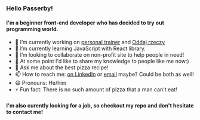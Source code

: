### Hello Passerby!

#### I'm a beginner front-end developer who has decided to try out programming world. 

- 🔭 I’m currently working on [personal trainer](https://github.com/kamildomagalski/PersonalTrainer) and [Oddaj rzeczy](https://github.com/kamildomagalski/OddajRzeczy)
- 🌱 I’m currently learning JavaScript with React library.
- 👯 I’m looking to collaborate on non-profit site to help people in need!
- :school: At some point I'd like to share my knowledge to people like me now:) 
- 💬 Ask me about the best pizza recipe!
- 📫 How to reach me: [on LinkedIn](https://www.linkedin.com/in/kamil-domagalski/) or [email](kdbrasi360@gmail.com) maybe? Could be both as well!
- 😄 Pronouns: He/him
- ⚡ Fun fact: There is no such amount of pizza that a man can't eat!

#### I'm also curently looking for a job, so checkout my repo and don't hesitate to contact me!

<!--
**kamildomagalski/kamildomagalski** is a ✨ _special_ ✨ repository because its `README.md` (this file) appears on your GitHub profile.



- 🔭 I’m currently working on [personal trainer](https://github.com/kamildomagalski/PersonalTrainer) and [Oddaj rzeczy](https://github.com/kamildomagalski/OddajRzeczy)
- 🌱 I’m currently learning JavaScript with React, but also: 
- 👯 I’m looking to collaborate on 
- 🤔 I’m looking for help with ...
- 💬 Ask me about ...
- 📫 How to reach me: [on LinkedIn](https://www.linkedin.com/in/kamil-domagalski/) or [email](kdbrasi360@gmail.com) maybe? Could be both as well!
- 😄 Pronouns: He/him
- ⚡ Fun fact: ...
-->
